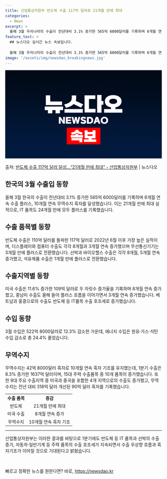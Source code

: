 ```yaml
---
title: 산업통상자원부 반도체 수출 117억 달러로 21개월 만에 최대
categories:
  - News
excerpt: >
  올해 3월 우리나라의 수출이 전년대비 3.1% 증가한 565억 6000달러를 기록하며 6개월 연속 수출 플러…
feature_text: >
  ## 뉴스다오 실시간 뉴스 속보입니다.

  올해 3월 우리나라의 수출이 전년대비 3.1% 증가한 565억 6000달러를 기록하며 6개월 연속 수출 플러…
image: '/assets/img/newsdao_breakingnews.jpg'
---
```


![뉴스다오 속보](/assets/img/newsdao_breakingnews.jpg)

<p>출처: <a href="https://newsdao.kr/3469" rel="dofollow">반도체 수출 117억 달러 달성…“21개월 만에 최대” - 산업통상자원부</a> | 뉴스다오</p>

<h2 data-ke-size="size26">한국의 3월 수출입 동향</h2>
<p data-ke-size="size16">올해 3월 한국의 수출이 전년대비 3.1% 증가한 565억 6000달러를 기록하며 6개월 연속 수출 플러스, 10개월 연속 무역수지 흑자를 달성했습니다. 이는 21개월 만에 최대 실적으로, IT 품목도 24개월 만에 모두 플러스를 기록했습니다.</p>

<h2 data-ke-size="size26">수출 품목별 동향</h2>
<p data-ke-size="size16">반도체 수출은 110억 달러를 돌파한 117억 달러로 2022년 6월 이후 가장 높은 실적이며, 디스플레이와 컴퓨터 수출도 각각 8개월과 3개월 연속 증가했으며 무선통신기기는 3개월 만에 플러스로 전환했습니다. 선박과 바이오헬스 수출은 각각 8개월, 5개월 연속 증가했고, 석유제품 수출은 1개월 만에 플러스로 전환했습니다.</p>

<h2 data-ke-size="size26">수출지역별 동향</h2>
<p data-ke-size="size16">미국 수출은 11.6% 증가한 109억 달러로 두 자릿수 증가율을 기록하며 8개월 연속 증가했고, 중남미 수출도 올해 들어 플러스 흐름을 이어가면서 3개월 연속 증가했습니다. 베트남과 홍콩으로의 수출도 반도체 등 IT품목 수출 호조세로 증가했습니다.</p>

<h2 data-ke-size="size26">수입 동향</h2>
<p data-ke-size="size16">3월 수입은 522억 8000달러로 12.3% 감소한 가운데, 에너지 수입은 원유·가스·석탄 수입 감소로 총 24.4% 줄었습니다.</p>

<h2 data-ke-size="size26">무역수지</h2>
<p data-ke-size="size16">무역수지는 42억 8000달러 흑자로 10개월 연속 흑자 기조를 유지했는데, 1분기 수출은 8.3% 증가한 1637억 달러이며, 15대 주력 수출품목 중 10개 품목이 증가했습니다. 또한 9대 주요 수출지역 중 미국과 중국을 포함한 4개 지역으로의 수출도 증가했고, 무역수지는 전년 대비 318억 달러 개선된 90억 달러 흑자를 기록했습니다.</p>

<table>
	<tr>
		<td style="text-align: center; height: 17px;"><b>수출 품목</b></td>
		<td style="text-align: center; height: 17px;"><b>증감</b></td>
	</tr>
	<tr>
		<td style="text-align: center; height: 17px;">반도체</td>
		<td style="text-align: center; height: 17px;">21개월 만에 최대</td>
	</tr>
	<tr>
		<td style="text-align: center; height: 17px;">미국 수출</td>
		<td style="text-align: center; height: 17px;">8개월 연속 증가</td>
	</tr>
	<tr>
		<td style="text-align: center; height: 17px;">무역수지</td>
		<td style="text-align: center; height: 17px;">10개월 연속 흑자 기조</td>
	</tr>
</table>
<hr>

<p data-ke-size="size16">산업통상자원부는 이러한 결과를 바탕으로 1분기에도 반도체 등 IT 품목과 선박의 수출 증가, 자동차·일반기계 등 주력 품목의 수출 호조세가 지속되면서 수출 우상향 흐름과 흑자기조가 이어질 것으로 기대된다고 밝혔습니다.</p>

<p data-ke-size="size16">&nbsp;</p> 

빠르고 정확한 뉴스를 원한다면? 바로, <a href="https://newsdao.kr" rel="dofollow">https://newsdao.kr</a>


